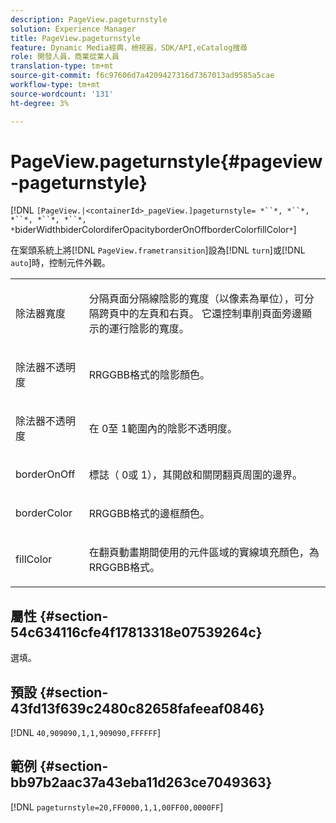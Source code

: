 ```yaml
---
description: PageView.pageturnstyle
solution: Experience Manager
title: PageView.pageturnstyle
feature: Dynamic Media經典，檢視器，SDK/API,eCatalog搜尋
role: 開發人員，商業從業人員
translation-type: tm+mt
source-git-commit: f6c97606d7a4209427316d7367013ad9585a5cae
workflow-type: tm+mt
source-wordcount: '131'
ht-degree: 3%

---
```



# PageView.pageturnstyle{#pageview-pageturnstyle}

[!DNL `[PageView.|<containerId>_pageView.]pageturnstyle= *``*, *``*, *``*, *``*, *``*, *`biderWidthbiderColordiferOpacityborderOnOffborderColorfillColor`*`]

在案頭系統上將[!DNL `PageView.frametransition`]設為[!DNL `turn`]或[!DNL `auto`]時，控制元件外觀。

<table id="table_A8CDA1AE2680402A99BCD5DD371B225F"> 
 <tbody> 
  <tr> 
   <td colname="col1"> <p> <span class="codeph"><span class="varname"> 除法器寬度</span></span> </p> </td> 
   <td colname="col2"> <p> 分隔頁面分隔線陰影的寬度（以像素為單位），可分隔跨頁中的左頁和右頁。 它還控制車削頁面旁邊顯示的運行陰影的寬度。 </p> </td> 
  </tr> 
  <tr> 
   <td colname="col1"> <p><span class="codeph"><span class="varname"> 除法器不透明度</span></span> </p> </td> 
   <td colname="col2"> <p> RRGGBB格式的陰影顏色。 </p> </td> 
  </tr> 
  <tr> 
   <td colname="col1"> <p><span class="codeph"><span class="varname"> 除法器不透明度</span></span> </p> </td> 
   <td colname="col2"> <p>在<span class="codeph"> 0</span>至<span class="codeph"> 1</span>範圍內的陰影不透明度。 </p> </td> 
  </tr> 
  <tr> 
   <td colname="col1"> <p><span class="codeph"><span class="varname"> borderOnOff</span></span> </p> </td> 
   <td colname="col2"> <p> 標誌（<span class="codeph"> 0</span>或<span class="codeph"> 1</span>），其開啟和關閉翻頁周圍的邊界。 </p> </td> 
  </tr> 
  <tr> 
   <td colname="col1"> <p><span class="codeph"><span class="varname"> borderColor</span></span> </p> </td> 
   <td colname="col2"> <p> RRGGBB格式的邊框顏色。 </p> </td> 
  </tr> 
  <tr> 
   <td colname="col1"> <p><span class="codeph"><span class="varname"> fillColor</span></span> </p> </td> 
   <td colname="col2"> <p> 在翻頁動畫期間使用的元件區域的實線填充顏色，為RRGGBB格式。 </p> </td> 
  </tr> 
 </tbody> 
</table>

## 屬性 {#section-54c634116cfe4f17813318e07539264c}

選填。

## 預設 {#section-43fd13f639c2480c82658fafeeaf0846}

[!DNL `40,909090,1,1,909090,FFFFFF`]

## 範例 {#section-bb97b2aac37a43eba11d263ce7049363}

[!DNL `pageturnstyle=20,FF0000,1,1,00FF00,0000FF`]
